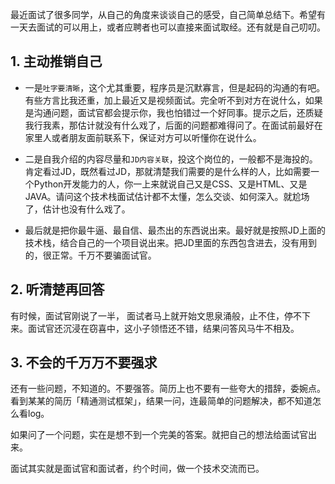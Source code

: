  最近面试了很多同学，从自己的角度来谈谈自己的感受，自己简单总结下。希望有一天去面试的可以用上，或者应聘者也可以直接来面试取经。还有就是自己叨叨。


## 1. 主动推销自己
- 一是`吐字要清晰`，这个尤其重要，程序员是沉默寡言，但是起码的沟通的有吧。有些方言比我还重，加上最近又是视频面试。完全听不到对方在说什么，如果是沟通问题，面试官都会提示你，我也怕错过一个好同事。提示之后，还质疑我行我素，那估计就没有什么戏了，后面的问题都难得问了。在面试前最好在家里人或者朋友面前联系下，保证对方可以听懂你在说什么。

- 二是自我介绍的内容尽量和`JD内容关联`，投这个岗位的，一般都不是海投的。肯定看过JD，既然看过JD，那就清楚我们需要的是什么样的人，比如需要一个Python开发能力的人，你一上来就说自己又是CSS、又是HTML、又是JAVA。请问这个技术栈面试估计都不太懂，怎么交谈、如何深入。就尬场了，估计也没有什么戏了。

- 最后就是把你最牛逼、最自信、最杰出的东西说出来。最好就是按照JD上面的技术栈，结合自己的一个项目说出来。把JD里面的东西包含进去，没有用到的，很正常。千万不要骗面试官。



## 2. 听清楚再回答
有时候，面试官刚说了一半， 面试者马上就开始文思泉涌般，止不住，停不下来。面试官还沉浸在窃喜中，这小子领悟还不错，结果问答风马牛不相及。


## 3. 不会的千万万不要强求
还有一些问题，不知道的。不要强答。简历上也不要有一些夸大的措辞，委婉点。看到某某的简历「精通测试框架」，结果一问，连最简单的问题解决，都不知道怎么看log。

如果问了一个问题，实在是想不到一个完美的答案。就把自己的想法给面试官出来。



面试其实就是面试官和面试者，约个时间，做一个技术交流而已。